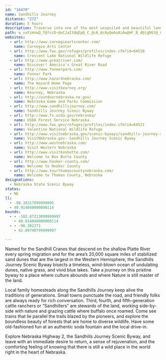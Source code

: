 ```yaml
---
id: "16470"
name: Sandhills Journey
distance: "272"
duration: 5 hours
description: Traverse into one of the most unspoiled and beautiful landscapes found anywhere in America--where cattle, fence posts and windmills are the skyline. Lose yourself on the Sandhills Journey.
path: w_vxFzmnwQ_f@?ccD~@oCJaIt@qEp@_C_@cA_@cAy@eAuAiAw@mF_B_d@|gDGt@_ClPqC|T{@rFk[j`CqIrp@UzBYxHErHuAb|CDddAPxw@IpGK~B_AlIm@nCmCrIyaBlqDkClIaAfEmA`Iua@``DcDjUgG`g@_`@lvCcEj^wChZeAtHmB|KcA~GsFd]c@xC{@xJYnHEzId@f{BRx]Nlk@NvyDsAdsCnAhlG\|zDD`mIP`g@FdoAS~gCUzHSdDeAfIiA`GgmAlqE}AtGeAxH_@tFIdH\rqECzISfEu@rGg@jCiAxE_DtHaqAtnC_ErJwAtDus@l{BkJdYcRfl@sDrKyAfDkFbKmd@j{@aO`Xyu@twAcHdOof@bhA_EbIoFfIk]da@wFlH_RjWqKjNaKzKcXfW_Zn]sE`EiBdAaBx@eEnAgl@lLeWlEg`@lH_QjDgU`FgExAyFbDiA|@gExDcCxCoC`EsB~Ds@hBgZtx@qbB`yEuIzTaKhTmGhLkLtR{LhT{]fq@oCzEe^lk@aE`I_BzDmhAfyCwj@xzAeFxNaBrDsAfCyB~C_LbLiZhY{bBb`BwGbGcC~CcCjEiAfCiBfGyAvIc@vIC|EfAzWfIzfBHvJMnE]rE[tB_ApFiXthAw@jD}BnNkAzFmDzNmBzGuBfGyPxa@cd@doA}ElLsDtGcExGubCtyDiE`GwXn[yBfDcAbBmBjEuB`HmE`TmAzEq@rByBdF}AbCqBjCeCdCiAz@_E|BoWjL}WfLcQdI{PnHoCl@}BPgM?uHLyB`@cEjB}ArAiBvB}aA|mA{GlJaDdG{CtHaX|y@kHtTch@x`BqBfH_BdI{@fGkNpoAsA~JmBzJcA~DiDhKaDfHmCdFoxAbzBgPdW{CfGqAdDsAnDkB`GaCxKaGr_@mD|ZcAxGyCbQ}FnXqXrbBgKto@cBnIcVhaAcFtRkAfFy@lEyJzo@eJbo@wKrs@yC|LkE`NsDlJmFhL}BlEmKtPuDfFaD`EaDrDmPfPoRvQuxAbwAsDrEcBpCsCzFyAxDk@lBuBlJy@zFg@`HQ`HAvt@IfPHv\E`O?rj@IpFI`^?dcBEhGQpCq@nEu@pCoBnEcBxBwBfBmAr@eDhA}ATkHJqc@YaBF_Dj@yB~@cCjBgC`DoA~BaJpS_Qh\uOdYaKhSi_@bs@_BfDiCxHe_At{CiClHuFfLeEnGsDlE}B`CaFfEuzBbbB}D~CacB|dBcEzC}BfAaDbAsCd@uEZsxAeAwG?cEJqE`@_Fv@eHrBm_@hNwDdB}DxBo|CzvBym@fb@apDpeCqExDw[p[aaAvaAqg@lg@aLtKe[h[cClCyEtGiRvYcKbQcEtGeJxMaFfIoA`BicAbzA}GzIk}HdgIuCzCcElF}k@||@sBdDyCtFaDzH_v@hrByClGwBjDcDfEyBzBmD|CkHfEcFlBaq@pTgHjDeHrEoCdCsCzCsErFwx@ldAai@br@uDpFaBxCkAtC}AdF_Qzn@gL~`@aIvYs@bDe@pD}Cj[yAzLuBtLaAxDoAlEmYb|@qBlFiChE}ArB{JjKiInJ}BlDu@zAsAlDsAjEq@nDmA~IcOnvAaCjSqC`TcBbKYxAcBrGoB~EqBrDau@xoAgFtImFzFyCrBuExB_Bf@cGx@}lAJggBm@q^QsKS{RkAin@{EwD?iBRkCr@uBrAoB~AaAlAkHxK}AzD}ArHuQjfA}AfIsBzHaFfNaaBdcE{BlGmAlEiBzI{I~f@o@rEyEhr@wAnLcC`MkRv}@kBtHkAzDsDpJsE`Jaz@npA}Ub_@uNjTmJ`OgErHiBlEgFjNmk@n_B}C|HuHrSoCnIsAxEoChOwB|RiEn]s@nDu@jCsAhDcErIcAxCy@rDi@rEOzBC`DBrk@YjHo@`Ki@hMoAfh@iCv`Am@hKs@rHy@hG_Qh}@{AdGgEzLqEhJcKtOoFlK_BtDyBxGyBnIcAzEqF~]{RrsAo@jGc@hHY~H{CzmAWhGYfE_AlIcFd]iBjKqEhSgKl]uLp_@aH|SwJh[cq@duB}[hdA{ArEgDnIwDlHoR|Zun@pbAyU~_@{j@v|@iFhKgC`HyChKiAjFwCnR{NpcAmAnL[hGSxJ?zEn@lw@EdKYfEa@nDya@`qC_@tD]`G[pHG|Fr@v`@lBny@~@xh@d@hJl@lHtFfc@v@fK\lKRfBt@r}@^v}@Zf{AA|\OhBm@~Dq@zCuArEeA~Ee@jCUzCMlEo@fe@DlJXfFd@xDbRrhAn@tEl@`G^xFXlHT|\@vVg@nMiAtMs@lEmBfJuAlFe^jlAyT~s@sPxk@}Jd\qApEsA`GQlAi@tFUxE@zIlBpc@|D|qAH~CBnGMdGi@fI_AlHyAlH}BfI}@bCeB~DaInNq~@z}A}A|C_CvFwBfGgMdc@yB|GgAfE_K|\yJb]}Jr`@sBfHgDnMcEnPy@xDyAzJcAzKUxDOtKClj@I~Ee@hHw@jFq@bDo@xBmBrFiv@dkBsPfb@iAdE_ArFo@fIMzDqAnrCCxJ\ltCaAzq@uAnoAi@nQUzEaIjoAy@tNe@hGuLpnBi@fHsAhKwi@fmD}@|HQbC_@zHO|EC|DHjK^rc@b@bVt@~RjBz[j@pNFnMBjt@NvMv@tMhSxjCbDde@V`MFzq@ZhJlBzURtH?`D]lJqJ~iAUfGDzKfFp_APhJK~H_@hGu@lH}@|Lu@dHsBjW}D~b@mSnbCY`GIhEGbGDtDTrHp@zMzOnaDjJ`oBd@rGjApKl@~Db@~BhBlHrEvOx@`Dx@~Dr@jF`A|MBbKU~LuK|bEGtKFzFf@lHf@xErAbIdBvGtEjN`AjDbAlFbAtJH~JcAzd@HlIb@hGT~AdAlHpClKpIpTtA~DfAtDxA~H^fETfE?rJExB_@zFuWbuBuBhRe@fNC|LXxHnA`T`E~x@hP`}C`MffBDdCEjCc@fEoAfGi@`B}GlPm@fBqJ|ZiCfLc@zAmDdJ_ApDmApFkB`My@bIg@jKG`KdBbvA\vIZjEhAtJ|A`J~Q`{@tLhk@jBzMv@zKXnK?~GOhJYjFy@vJiPn~AaN|tAm@rLU|TIxCe@fF}AfJ_AfIo@fJ{M|yCYrN?|NJpNrAj]NzLlAxtAJxa@NtKh@rMNbBd@bDlAxDl@tAjBfClCxBt]hQnP`J`BpApBxB~AlClCzH\dCZhCNbCBrDEzBkK`sAeK`hAYlF?dENtDl@jE~@`EbBfEhArBbElExPnMhBjBbDxEh@nAxAxE~@rFX~CD~D[hH]rCcDtOsC`P]fFA~BbErwAn@`N\pDbBnIx@fCxAvDxQp[~AfDtA`Eh@pB~Ljs@vYxeBbA|Gx@nHn@nKj@zU\vHx@dJxAbLfHlc@vDzTtA~Jh@tFTfFHxE?ziANxEl@xG~@tFd@pBx@`C~LdXrElLrBbHtAlGvAdIfHvk@bDlNzN~d@bClI|@~DdApGl@`HTlG@xGKxEUfEm@fFkPvjA_AzI]zHKhXc@bI_AxHyAhHaEnOg@fDs@~GmAtSy@nJeAhQqE`n@qMloBc@hOUzPGnQO|LuAzwB]tWq@zL}Gpp@oHnq@qGfn@]jFc@fKiAf`@S~Du@hIcAfHsA~G{Lte@_AdGo@nGWpEo@p]oCxeBi@tR_B`e@o@v_@YtFgAxMkAzHuIl`@gHrc@i@pDS`DwGjgFKjKBnFN~EnA~WzGhtAdAzR~@xJjJjn@~@lIPxC?zJwA~ZIlF@|EVtLvHvvB~@lKr@lFr@dEtEjSxKjc@nAhIb@~EJ`D?rEoAnl@sCpiA_@rFy@lGyAhHcApDyBzFkJvScCzGoA~E}@dFk@tEm@~IiEf_AmAtJ_AdF{AzF}Vtt@sLd^iAdEcCzK{L||@e@hICjEBd{@Y`MYbE_BrPsNzpAe@rFUrECnFTzG|BhWTpEB`GU`Ii@|Es@dEob@~kBs@zDe@jE]bFgGh`BeAnMmG`r@i@zHAxJPbErAlNh@zHD~GObGm@lGu@xEgKx`@iClLmAhIaMvjAcBbLyB`K}B~ImEvLmUll@}JnV}AtEsAdEyA`HmB`NsAdNQfEiAfbBO`b@LfIj@lLlD`a@D|CElASfCcA`F}EnPcB~DyE|IiAbCcBfEmAzDoBlJcAfI[rFItCAxHZzJhUfxCt@nJvA`Mx@zFrR~dA~@rEx@fDhBrEtLzSnArCrAtDrAjFhApH^jHDzH^by@CzFOjH]vG}@lJiKhz@{BbWm@|Jo@fSUpUOvcAWnKe@tH_AjI}BxPq\bcCi@jF}B|W{OfoBOfDI~FBhAJpCb@zE~@~Fb@zDbFb[x@zHLlD@lDOv[YfNuAf_@_@rOgAjy@IdDWtE]xCiA`G_BzFwDrKo@dCYfA_AxFgLptAg@lJOdFYfm@}@fjC?tNXlL|CrkBrBlgAAfDS`Ke@fHW~CsAhKiWhuAeAvGw@bGoGb}@sN`tBoCrXgC~PeMdv@kAzI}@jIiAhMi@nIqG|cAa@bFaArH{AxIsB`Isi@b~AgBvHo@~EYxEKbNlJ`fR\pu@CrDS|E_AzGiBrGyAnDsA~BiAxAwMvMkCxCuAdCsA~C}AbGk@~FIrC?~Cx@bwA
websites:
  - url: http://www.carnegieartscenter.com/
    name: Carnegie Arts Center
  - url: http://www.fws.gov/refuges/profiles/index.cfm?id=64510
    name: Crescent Lake National Wildlife Refuge
  - url: http://www.greatriver.com/
    name: Discover! America's Great River Road
  - url: http://www.fonnerpark.com/
    name: Fonner Park
  - url: http://www.hazardnebraska.com/
    name: The Hazard Home Page
  - url: http://www.visitkearney.org/
    name: Kearney, Nebraska
  - url: http://outdoornebraska.ne.gov/
    name: Nebraska Game and Parks Commission
  - url: http://www.sandhillsjourney.com/
    name: Sandhills Journey Scenic Byway
  - url: http://www.fs.usda.gov/nebraska/
    name: USDA Forest Service Nebraska
  - url: http://www.fws.gov/refuges/profiles/index.cfm?id=64521
    name: Valentine National Wildlife Refuge
  - url: http://www.visitnebraska.gov/scenic-byways/sandhills-journey-scenic-byway
    name: VisitNebraska.gov--Sandhills Journey Scenic Byway
  - url: http://www.westnebraska.com/
    name: Visit Western Nebraska
  - url: http://www.visitboxbutte.com/
    name: Welcome to Box Butte County
  - url: http://www.hooker-county.com/
    name: Welcome to Hooker County
  - url: http://www.tourthomascountynebraska.com/
    name: Welcome to Thomas County, Nebraska
designations:
  - Nebraska State Scenic Byway
states:
  - NE
ll:
  - -98.38317099999995
  - 40.914040000000114
bounds:
  - - -102.87213099999997
    - 40.914040000000114
  - - -98.382271
    - 42.09740799999997

---
```


Named for the Sandhill Cranes that descend on the shallow Platte River every spring migration and for the area’s 20,000 square miles of stabilized sand dunes that are the largest in the Western Hemisphere, the Sandhills Journey Scenic Byway bisects a timeless, wind-blown ocean of undulating dunes, native grass, and vivid blue lakes. Take a journey on this pristine byway to a place where culture abounds and where Nature is still master of the land.

Local family homesteads along the Sandhills Journey keep alive the traditions of generations. Small towns punctuate the road, and friendly folks are always ready for rich conversation. Third, fourth, and fifth-generation cattle ranchers or “Sandhillers” are stewards of the land, working side-by-side with nature and grazing cattle where buffalo once roamed. Come see trains that lie parallel the trails blazed by the pioneers, and explore the boundless beauty of forests that are home to diverse wildlife. Have some old-fashioned fun at an authentic soda fountain and the local drive-in.

Explore Nebraska Highway 2, the Sandhills Journey Scenic Byway, and leave with an immediate desire to return, a sense of rejuvenation, and the comforting feeling of knowing that there is still a wild place in the world right in the heart of Nebraska.
